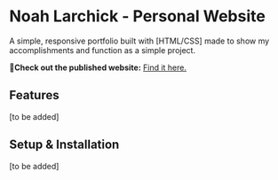 # Noah Larchick - Personal Website

A simple, responsive portfolio built with [HTML/CSS] made to show my accomplishments and 
function as a simple project.

🔗**Check out the published website:** [Find it here.](https://nlarchick.github.io/)

## Features
[to be added]

## Setup & Installation
[to be added]


